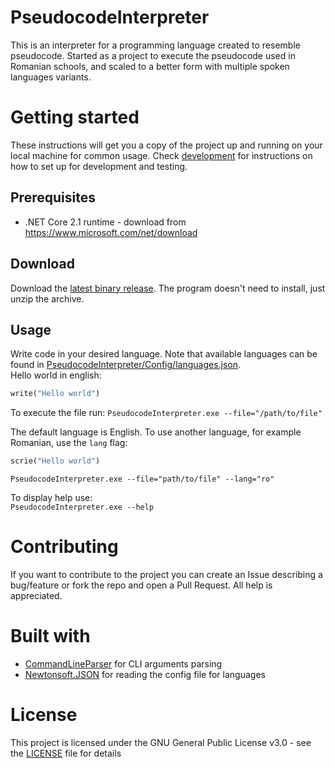 # PseudocodeInterpreter

This is an interpreter for a programming language created to resemble pseudocode. Started as a project to execute the pseudocode used in Romanian schools, and scaled to a better form with multiple spoken languages variants.

# Getting started

These instructions will get you a copy of the project up and running on your local machine for common usage. Check [development](#development) for instructions on how to set up for development and testing.

## Prerequisites

- .NET Core 2.1 runtime - download from https://www.microsoft.com/net/download

## Download

Download the [latest binary release](). The program doesn't need to install, just unzip the archive.

## Usage

Write code in your desired language. Note that available languages can be found in [PseudocodeInterpreter/Config/languages.json](PseudocodeInterpreter/Config/languages.json).  
Hello world in english:
```ruby
write("Hello world")
```
To execute the file run:
`PseudocodeInterpreter.exe --file="/path/to/file"` 

The default language is English. To use another language, for example Romanian, use the `lang` flag:
```ruby
scrie("Hello world")
```
`PseudocodeInterpreter.exe --file="path/to/file" --lang="ro"`

To display help use:  
`PseudocodeInterpreter.exe --help`

# Contributing

If you want to contribute to the project you can create an Issue describing a bug/feature or fork the repo and open a Pull Request. All help is appreciated.

# Built with
- [CommandLineParser](https://github.com/commandlineparser/commandline) for CLI arguments parsing
- [Newtonsoft.JSON](https://github.com/JamesNK/Newtonsoft.Json) for reading the config file for languages

# License

 This project is licensed under the GNU General Public License v3.0 - see the [LICENSE](LICENSE) file for details